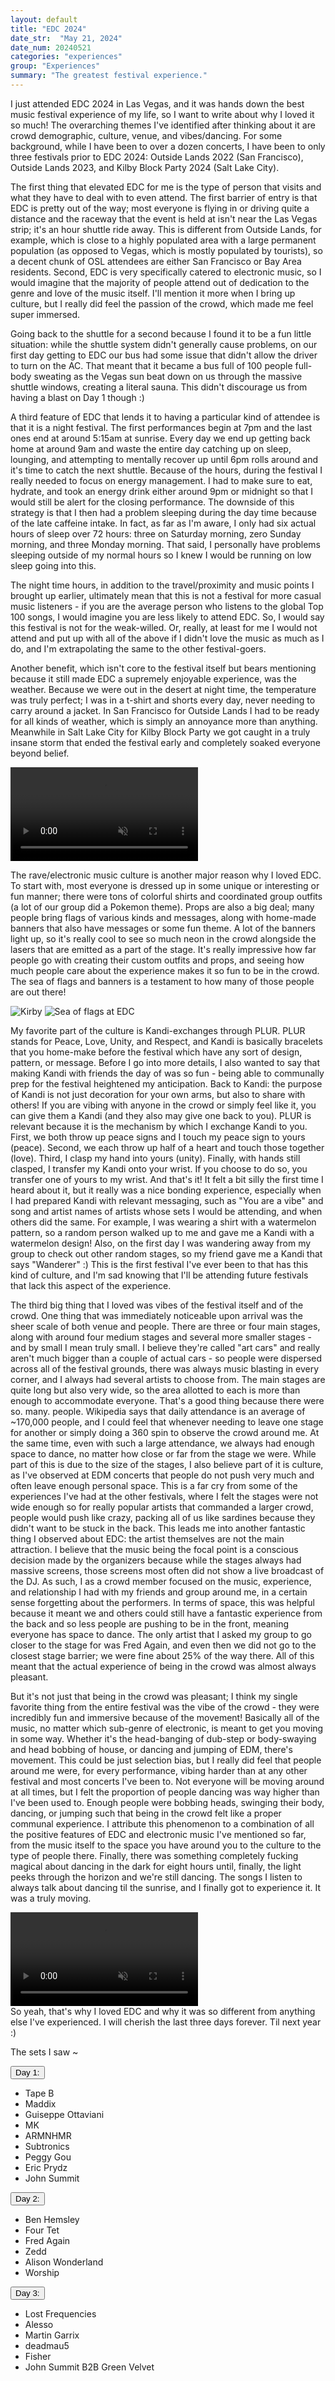 ```yaml
---
layout: default
title: "EDC 2024"
date_str:  "May 21, 2024"
date_num: 20240521
categories: "experiences"
group: "Experiences"
summary: "The greatest festival experience."
---
```


I just attended EDC 2024 in Las Vegas, and it was hands down the best music festival experience of my life, so I want to write about why I loved it so much! The overarching themes I've identified after thinking about it are crowd demographic, culture, venue, and vibes/dancing. For some background, while I have been to over a dozen concerts, I have been to only three festivals prior to EDC 2024: Outside Lands 2022 (San Francisco), Outside Lands 2023, and Kilby Block Party 2024 (Salt Lake City).

The first thing that elevated EDC for me is the type of person that visits and what they have to deal with to even attend. The first barrier of entry is that EDC is pretty out of the way; most everyone is flying in or driving quite a distance and the raceway that the event is held at isn't near the Las Vegas strip; it's an hour shuttle ride away. This is different from Outside Lands, for example, which is close to a highly populated area with a large permanent population (as opposed to Vegas, which is mostly populated by tourists), so a decent chunk of OSL attendees are either San Francisco or Bay Area residents. Second, EDC is very specifically catered to electronic music, so I would imagine that the majority of people attend out of dedication to the genre and love of the music itself. I'll mention it more when I bring up culture, but I really did feel the passion of the crowd, which made me feel super immersed.

Going back to the shuttle for a second because I found it to be a fun little situation: while the shuttle system didn't generally cause problems, on our first day getting to EDC our bus had some issue that didn't allow the driver to turn on the AC. That meant that it became a bus full of 100 people full-body sweating as the Vegas sun beat down on us through the massive shuttle windows, creating a literal sauna. This didn't discourage us from having a blast on Day 1 though :)

A third feature of EDC that lends it to having a particular kind of attendee is that it is a night festival. The first performances begin at 7pm and the last ones end at around 5:15am at sunrise. Every day we end up getting back home at around 9am and waste the entire day catching up on sleep, lounging, and attempting to mentally recover up until 6pm rolls around and it's time to catch the next shuttle. Because of the hours, during the festival I really needed to focus on energy management. I had to make sure to eat, hydrate, and took an energy drink either around 9pm or midnight so that I would still be alert for the closing performance. The downside of this strategy is that I then had a problem sleeping during the day time because of the late caffeine intake. In fact, as far as I'm aware, I only had six actual hours of sleep over 72 hours: three on Saturday morning, zero Sunday morning, and three Monday morning. That said, I personally have problems sleeping outside of my normal hours so I knew I would be running on low sleep going into this. 


The night time hours, in addition to the travel/proximity and music points I brought up earlier, ultimately mean that this is not a festival for more casual music listeners - if you are the average person who listens to the global Top 100 songs, I would imagine you are less likely to attend EDC. So, I would say this festival is not for the weak-willed. Or, really, at least for me I would not attend and put up with all of the above if I didn't love the music as much as I do, and I'm extrapolating the same to the other festival-goers.

Another benefit, which isn't core to the festival itself but bears mentioning because it still made EDC a supremely enjoyable experience, was the weather. Because we were out in the desert at night time, the temperature was truly perfect; I was in a t-shirt and shorts every day, never needing to carry around a jacket. In San Francisco for Outside Lands I had to be ready for all kinds of weather, which is simply an annoyance more than anything. Meanwhile in Salt Lake City for Kilby Block Party we got caught in a truly insane storm that ended the festival early and completely soaked everyone beyond belief. 

<video autoplay muted loop controls> 
    <source src="https://dradovic505.github.io/images/kilby-storm.MOV" alt="sunrise at EC" type="video/mp4">
</video>
<br>

The rave/electronic music culture is another major reason why I loved EDC. To start with, most everyone is dressed up in some unique or interesting or fun manner; there were tons of colorful shirts and coordinated group outfits (a lot of our group did a Pokemon theme). Props are also a big deal; many people bring flags of various kinds and messages, along with home-made banners that also have messages or some fun theme. A lot of the banners light up, so it's really cool to see so much neon in the crowd alongside the lasers that are emitted as a part of the stage. It's really impressive how far people go with creating their custom outfits and props, and seeing how much people care about the experience makes it so fun to be in the crowd. The sea of flags and banners is a testament to how many of those people are out there!

<img class="article-img" src="https://dradovic505.github.io/images/kirby.JPG" alt="Kirby">

<img class="article-img" src="https://dradovic505.github.io/images/edc-flags.jpg" alt="Sea of flags at EDC">

My favorite part of the culture is Kandi-exchanges through PLUR. PLUR stands for Peace, Love, Unity, and Respect, and Kandi is basically bracelets that you home-make before the festival which have any sort of design, pattern, or message. Before I go into more details, I also wanted to say that making Kandi with friends the day of was so fun - being able to communally prep for the festival heightened my anticipation. Back to Kandi: the purpose of Kandi is not just decoration for your own arms, but also to share with others! If you are vibing with anyone in the crowd or simply feel like it, you can give them a Kandi (and they also may give one back to you). PLUR is relevant because it is the mechanism by which I exchange Kandi to you. First, we both throw up peace signs and I touch my peace sign to yours (peace). Second, we each throw up half of a heart and touch those together (love). Third, I clasp my hand into yours (unity). Finally, with hands still clasped, I transfer my Kandi onto your wrist. If you choose to do so, you transfer one of yours to my wrist. And that's it! It felt a bit silly the first time I heard about it, but it really was a nice bonding experience, especially when I had prepared Kandi with relevant messaging, such as "You are a vibe" and song and artist names of artists whose sets I would be attending, and when others did the same. For example, I was wearing a shirt with a watermelon pattern, so a random person walked up to me and gave me a Kandi with a watermelon design! Also, on the first day I was wandering away from my group to check out other random stages, so my friend gave me a Kandi that says "Wanderer" :) This is the first festival I've ever been to that has this kind of culture, and I'm sad knowing that I'll be attending future festivals that lack this aspect of the experience.

The third big thing that I loved was vibes of the festival itself and of the crowd. One thing that was immediately noticeable upon arrival was the sheer scale of both venue and people. There are three or four main stages, along with around four medium stages and several more smaller stages - and by small I mean truly small. I believe they're called "art cars" and really aren't much bigger than a couple of actual cars - so people were dispersed across all of the festival grounds, there was always music blasting in every corner, and I always had several artists to choose from. The main stages are quite long but also very wide, so the area allotted to each is more than enough to accommodate everyone. That's a good thing because there were so. many. people. Wikipedia says that daily attendance is an average of ~170,000 people, and I could feel that whenever needing to leave one stage for another or simply doing a 360 spin to observe the crowd around me. At the same time, even with such a large attendance, we always had enough space to dance, no matter how close or far from the stage we were. While part of this is due to the size of the stages, I also believe part of it is culture, as I've observed at EDM concerts that people do not push very much and often leave enough personal space. This is a far cry from some of the experiences I've had at the other festivals, where I felt the stages were not wide enough so for really popular artists that commanded a larger crowd, people would push like crazy, packing all of us like sardines because they didn't want to be stuck in the back. This leads me into another fantastic thing I observed about EDC: the artist themselves are not the main attraction. I believe that the music being the focal point is a conscious decision made by the organizers because while the stages always had massive screens, those screens most often did not show a live broadcast of the DJ. As such, I as a crowd member focused on the music, experience, and relationship I had with my friends and group around me, in a certain sense forgetting about the performers. In terms of space, this was helpful because it meant we and others could still have a fantastic experience from the back and so less people are pushing to be in the front, meaning everyone has space to dance. The only artist that I asked my group to go closer to the stage for was Fred Again, and even then we did not go to the closest stage barrier; we were fine about 25% of the way there. All of this meant that the actual experience of being in the crowd was almost always pleasant.

  

But it's not just that being in the crowd was pleasant; I think my single favorite thing from the entire festival was the vibe of the crowd - they were incredibly fun and immersive because of the movement! Basically all of the music, no matter which sub-genre of electronic, is meant to get you moving in some way. Whether it's the head-banging of dub-step or body-swaying and head bobbing of house, or dancing and jumping of EDM, there's movement. This could be just selection bias, but I really did feel that people around me were, for every performance, vibing harder than at any other festival and most concerts I've been to. Not everyone will be moving around at all times, but I felt the proportion of people dancing was way higher than I've been used to. Enough people were bobbing heads, swinging their body, dancing, or jumping such that being in the crowd felt like a proper communal experience. I attribute this phenomenon to a combination of all the positive features of EDC and electronic music I've mentioned so far, from the music itself to the space you have around you to the culture to the type of people there. Finally, there was something completely fucking magical about dancing in the dark for eight hours until, finally, the light peeks through the horizon and we're still dancing. The songs I listen to always talk about dancing til the sunrise, and I finally got to experience it. It was a truly moving.

<video autoplay muted loop controls> 
    <source src="https://dradovic505.github.io/images/edc-sunrise.MOV" alt="sunrise at EC" type="video/mp4">
</video>

<br>
So yeah, that's why I loved EDC and why it was so different from anything else I've experienced. I will cherish the last three days forever. Til next year :)



<script>
    function dropdown(listId) {
        document.getElementById(listId).classList.toggle("hide");
    }
</script>

<div class="dropdown">
    <p class="no-bottom-margin">The sets I saw ~</p>
    <button onclick="dropdown('Day1')" >Day 1:</button>
    <ul id="Day1" class="hide" >
        <li>Tape B</li>
        <li>Maddix</li>
        <li>Guiseppe Ottaviani</li>
        <li>MK</li>
        <li>ARMNHMR</li>
        <li>Subtronics</li>
        <li>Peggy Gou</li>
        <li>Eric Prydz</li>
        <li>John Summit</li>
    </ul>
</div>

<div class="dropdown">
    <button onclick="dropdown('Day2')" >Day 2:</button>
    <ul id="Day2" class="hide" >
        <li>Ben Hemsley</li>
        <li>Four Tet</li>
        <li>Fred Again</li>
        <li>Zedd</li>
        <li>Alison Wonderland</li>
        <li>Worship</li>
    </ul>
</div>

<div class="dropdown">
    <button onclick="dropdown('Day3')" >Day 3:</button>
    <ul id="Day3" class="hide" >
        <li>Lost Frequencies</li>
        <li>Alesso</li>
        <li>Martin Garrix</li>
        <li>deadmau5</li>
        <li>Fisher</li>
        <li>John Summit B2B Green Velvet</li>
    </ul>
</div>
